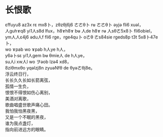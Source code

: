 # 长恨歌
εffuyu8 az3x rε mx8卜，zθzθj6j6 ㄜㄜθ卜 rʉ ㄜㄜθ卜 əyjə fli6 xuəl，  
人guhɤq8 yi1人s8d lfux，h8ɤh8ɤ bʉ 人de h8ɤ rʉ 人sθㄜ5x8卜 fli6obiel，  
ym人人ε4j6 ədu人f fli6 rge，rge4qu卜 oㄜθ ㄜs84sie rgeds8p t3t 5x8卜47e卜，  
wo ɤpab wo ɤpab h人ye h人，  
y6ə卜sε yi1人gem bʉ θmie人 de h人ye，  
su人i  xw人l wo ヲəob lzə4 xd8，  
8ziθmxθo yqəlzj8n zyuəNfθ de θyəㄜθj8e。  
浮云终日行，  
长长久久长如长箭离弦，  
孤情一生负，  
恨恨不得恨如伤心离别，  
美酒对离歌，  
歌曲唱盛世歌声痛心田。  
我怕我怕黑夜黑，  
又是一个不眠的黑夜，  
谁为我点盏灯，  
指向前进远方的眼睛。  


